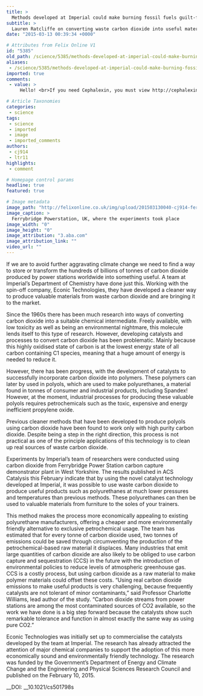 ```yaml
---
title: >
  Methods developed at Imperial could make burning fossil fuels guilt-free
subtitle: >
  Lauren Ratcliffe on converting waste carbon dioxide into useful materials
date: "2015-03-13 00:39:34 +0000"

# Attributes from Felix Online V1
id: "5385"
old_path: /science/5385/methods-developed-at-imperial-could-make-burning-fossil-fuels-guilt-free-
aliases:
 - /science/5385/methods-developed-at-imperial-could-make-burning-fossil-fuels-guilt-free-
imported: true
comments:
 - value: >
     Hello! <br>If you need Cephalexin, you must view http://cephalexin.name/ website. <br>keflex 500mg dosage, cephalexin 500mg capsule antibiotic|cephalexin for dogs|cephalexin 500 mg side effects|cefalexin|keflex 500mg cephalexin|cephalexin 500 mg capsule|what is cephalexin used for|cephalexin 500mg|cephalexin side effects|what is cephalexin|cephalexin 500 mg|keflex|cephalexin 500|cephalexin 250 mg|antibiotic cephalexin|cephalexin antibiotic|cephalex|side effects of cephalexin|cephalexin keflex|keflex antibiotic|keflex 500 mg|cefalexina 500 mg|cephalexin 500mg capsule antibiotic for dogs|teva cephalexin|cephalexin 500 mg capsule for dogs|cephalexin 250 mg for dogs|cephalexin 500 mg capsules|cephalexin brand name|cefalexina|keflex medication|keflex side effects|what is keflex|generic for keflex|keflex 500 mg side effects|keflex capsules 500mg what is it used for|keflex 500|keflex dosing|keflex 500mg|keflex generic|kefalex|pill|side effects of keflex|keflex dosage|identify pill|ceflex|keflex 500mg dosage|keflex aller

# Article Taxonomies
categories:
 - science
tags:
 - science
 - imported
 - image
 - imported_comments
authors:
 - cj914
 - ltr11
highlights:
 - comment

# Homepage control params
headline: true
featured: true

# Image metadata
image_path: "http://felixonline.co.uk/img/upload/201503130040-cj914-ferrybridge-powerstation---photoshopped-.jpg"
image_caption: >
  Ferrybridge Powerstation, UK, where the experiments took place
image_width: "0"
image_height: "0"
image_attribution: "3.aba.com"
image_attribution_link: ""
video_url: ""
---
```


If we are to avoid further aggravating climate change we need to find a way to store or transform the hundreds of billions of tonnes of carbon dioxide produced by power stations worldwide into something useful. A team at Imperial’s Department of Chemistry have done just this. Working with the spin-off company, Econic Technologies, they have developed a cleaner way to produce valuable materials from waste carbon dioxide and are bringing it to the market.

Since the 1960s there has been much research into ways of converting carbon dioxide into a suitable chemical intermediate. Freely available, with low toxicity as well as being an environmental nightmare, this molecule lends itself to this type of research. However, developing catalysts and processes to convert carbon dioxide has been problematic. Mainly because this highly oxidised state of carbon is at the lowest energy state of all carbon containing C1 species, meaning that a huge amount of energy is needed to reduce it.

However, there has been progress, with the development of catalysts to successfully incorporate carbon dioxide into polymers. These polymers can later by used in polyols, which are used to make polyurethanes, a material found in tonnes of consumer and industrial products, including Spandex! However, at the moment, industrial processes for producing these valuable polyols requires petrochemicals such as the toxic, expensive and energy inefficient propylene oxide.

Previous cleaner methods that have been developed to produce polyols using carbon dioxide have been found to work only with high purity carbon dioxide. Despite being a step in the right direction, this process is not practical as one of the principle applications of this technology is to clean up real sources of waste carbon dioxide.

Experiments by Imperial’s team of researchers were conducted using carbon dioxide from Ferrybridge Power Station carbon capture demonstrator plant in West Yorkshire. The results published in ACS Catalysis this February indicate that by using the novel catalyst technology developed at Imperial, it was possible to use waste carbon dioxide to produce useful products such as polyurethanes at much lower pressures and temperatures than previous methods. These polyurethanes can then be used to valuable materials from furniture to the soles of your trainers.

This method makes the process more economically appealing to existing polyurethane manufacturers, offering a cheaper and more environmentally friendly alternative to exclusive petrochemical usage. The team has estimated that for every tonne of carbon dioxide used, two tonnes of emissions could be saved through circumventing the production of the petrochemical-based raw material it displaces. Many industries that emit large quantities of carbon dioxide are also likely to be obliged to use carbon capture and sequestration (CCS) in the future with the introduction of environmental policies to reduce levels of atmospheric greenhouse gas. CCS is a costly process, but using carbon dioxide as a raw material to make polymer materials could offset these costs. “Using real carbon dioxide emissions to make useful products is very challenging, because frequently catalysts are not tolerant of minor contaminants,” said Professor Charlotte Williams, lead author of the study. “Carbon dioxide streams from power stations are among the most contaminated sources of CO2 available, so the work we have done is a big step forward because the catalysts show such remarkable tolerance and function in almost exactly the same way as using pure CO2.”

Econic Technologies was initially set up to commercialise the catalysts developed by the team at Imperial. The research has already attracted the attention of major chemical companies to support the adoption of this more economically sound and environmentally friendly technology. The research was funded by the Government’s Department of Energy and Climate Change and the Engineering and Physical Sciences Research Council and published on the February 10, 2015.

__DOI: __10.1021/cs501798s
